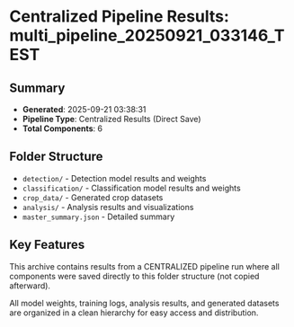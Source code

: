 # Centralized Pipeline Results: multi_pipeline_20250921_033146_TEST

## Summary
- **Generated**: 2025-09-21 03:38:31
- **Pipeline Type**: Centralized Results (Direct Save)
- **Total Components**: 6

## Folder Structure
- `detection/` - Detection model results and weights
- `classification/` - Classification model results and weights
- `crop_data/` - Generated crop datasets
- `analysis/` - Analysis results and visualizations
- `master_summary.json` - Detailed summary

## Key Features
This archive contains results from a CENTRALIZED pipeline run where all components
were saved directly to this folder structure (not copied afterward).

All model weights, training logs, analysis results, and generated datasets are
organized in a clean hierarchy for easy access and distribution.

